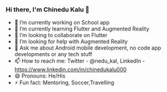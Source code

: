### Hi there, I'm Chinedu Kalu 👋



- 🔭 I’m currently working on School app
- 🌱 I’m currently learning Flutter and Augmented Reality
- 👯 I’m looking to collaborate on Flutter
- 🤔 I’m looking for help with Augmented Reality
- 💬 Ask me about Android mobile development, no code app developments or any tech stuff
- 📫 How to reach me: Twitter - @nedu_kal, LinkedIn - https://www.linkedin.com/in/chinedukalu000
- 😄 Pronouns: He/His
- ⚡ Fun fact: Mentoring, Soccer,Travelling
